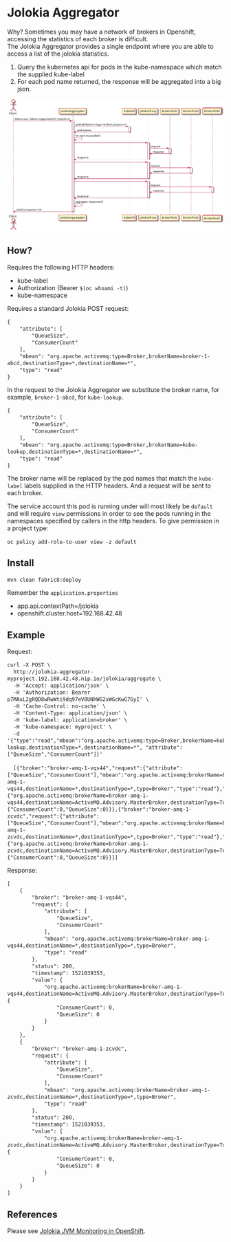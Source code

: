 # Jolokia Aggregator

Why?  Sometimes you may have a network of brokers in Openshift, accessing the statistics of each broker is difficult.  
The Jolokia Aggregator provides a single endpoint where you are able to access a list of the jolokia statistics.

1.  Query the kubernetes api for pods in the kube-namespace which match the supplied kube-label
2.  For each pod name returned, the response will be aggregated into a big json.

![Aggregator Use Case](./puml/jolokia-aggregator-usecase.png)

## How?

Requires the following HTTP headers:

- kube-label
- Authorization (Bearer `$(oc whoami -t)`)
- kube-namespace

Requires a standard Jolokia POST request:

```
{
    "attribute": [
        "QueueSize",
        "ConsumerCount"
    ],
    "mbean": "org.apache.activemq:type=Broker,brokerName=broker-1-abcd,destinationType=*,destinationName=*",
    "type": "read"
}
```

In the request to the Jolokia Aggregator we substitute the broker name, for example, `broker-1-abcd`, for `kube-lookup`.

```
{
    "attribute": [
        "QueueSize",
        "ConsumerCount"
    ],
    "mbean": "org.apache.activemq:type=Broker,brokerName=kube-lookup,destinationType=*,destinationName=*",
    "type": "read"
}
```
The broker name will be replaced by the pod names that match the `kube-label` labels supplied in the HTTP headers.
And a request will be sent to each broker.
 
The service account this pod is running under will most likely be `default` and will require `view` permissions in order
to see the pods running in the namespaces specified by callers in the http headers. To give permission in a project type:

`oc policy add-role-to-user view -z default`

## Install

`mvn clean fabric8:deploy`

Remember the `application.properties`

- app.api.contextPath=/jolokia
- openshift.cluster.host=192.168.42.48

## Example


Request:
```
curl -X POST \
  http://jolokia-aggregator-myproject.192.168.42.48.nip.io/jolokia/aggregate \
  -H 'Accept: application/json' \
  -H 'Authorization: Bearer p7MAxL2gRQD8wRwWti9dq97eV8UNhWG2xWGcKwG7GyI' \
  -H 'Cache-Control: no-cache' \
  -H 'Content-Type: application/json' \
  -H 'kube-label: application=broker' \
  -H 'kube-namespace: myproject' \
  -d '{"type":"read","mbean":"org.apache.activemq:type=Broker,brokerName=kube-lookup,destinationType=*,destinationName=*", "attribute": ["QueueSize","ConsumerCount"]}'
  
  [{"broker":"broker-amq-1-vqs44","request":{"attribute":["QueueSize","ConsumerCount"],"mbean":"org.apache.activemq:brokerName=broker-amq-1-vqs44,destinationName=*,destinationType=*,type=Broker","type":"read"},"status":200,"timestamp":1521039353,"value":{"org.apache.activemq:brokerName=broker-amq-1-vqs44,destinationName=ActiveMQ.Advisory.MasterBroker,destinationType=Topic,type=Broker":{"ConsumerCount":0,"QueueSize":0}}},{"broker":"broker-amq-1-zcvdc","request":{"attribute":["QueueSize","ConsumerCount"],"mbean":"org.apache.activemq:brokerName=broker-amq-1-zcvdc,destinationName=*,destinationType=*,type=Broker","type":"read"},"status":200,"timestamp":1521039353,"value":{"org.apache.activemq:brokerName=broker-amq-1-zcvdc,destinationName=ActiveMQ.Advisory.MasterBroker,destinationType=Topic,type=Broker":{"ConsumerCount":0,"QueueSize":0}}}]
```

Response:
```$json
[
    {
        "broker": "broker-amq-1-vqs44",
        "request": {
            "attribute": [
                "QueueSize",
                "ConsumerCount"
            ],
            "mbean": "org.apache.activemq:brokerName=broker-amq-1-vqs44,destinationName=*,destinationType=*,type=Broker",
            "type": "read"
        },
        "status": 200,
        "timestamp": 1521039353,
        "value": {
            "org.apache.activemq:brokerName=broker-amq-1-vqs44,destinationName=ActiveMQ.Advisory.MasterBroker,destinationType=Topic,type=Broker": {
                "ConsumerCount": 0,
                "QueueSize": 0
            }
        }
    },
    {
        "broker": "broker-amq-1-zcvdc",
        "request": {
            "attribute": [
                "QueueSize",
                "ConsumerCount"
            ],
            "mbean": "org.apache.activemq:brokerName=broker-amq-1-zcvdc,destinationName=*,destinationType=*,type=Broker",
            "type": "read"
        },
        "status": 200,
        "timestamp": 1521039353,
        "value": {
            "org.apache.activemq:brokerName=broker-amq-1-zcvdc,destinationName=ActiveMQ.Advisory.MasterBroker,destinationType=Topic,type=Broker": {
                "ConsumerCount": 0,
                "QueueSize": 0
            }
        }
    }
]
```

## References

Please see [Jolokia JVM Monitoring in OpenShift](https://developers.redhat.com/blog/2016/03/30/jolokia-jvm-monitoring-in-openshift/).